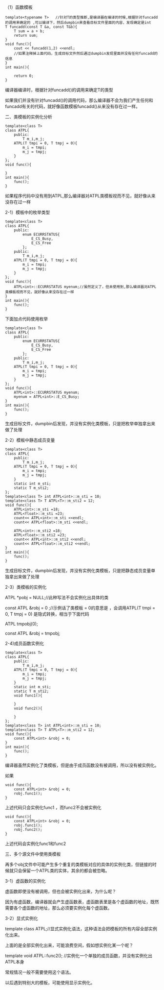 （1）函数模板

```
template<typename T>   //针对T的类型推断,是编译器在编译的时候,根据针对funcadd的调用来确定的 ,可以编译下，然后dumpbin来查看目标文件里面的内容，发现确定是int
T funcadd(const T &a, const T&b){
    T sum = a + b;
    return sum;
}
void func(){
    cout << funcadd(1,2) <<endl;
    //如果注释掉上面代码，生成目标文件然后通过dumpbin发现里面并没有任何funcadd的信息
}
int main(){
    
    return 0;
}
```

编译器编译时，根据针对funcadd()的调用来确定T的类型

如果我们并没有针对funcadd()的调用代码，那么编译器不会为我们产生任何和funcadd有关的代码，就好像函数模板funcadd()从来没有存在过一样。

二、类模板的实例化分析

```
template<class T>
class ATPL{
    public:
        T m_i,m_j;
    ATPL(T tmpi = 0, T tmpj = 0){
        m_i = tmpi;
        m_j = tmpj;    
    }
};
void func(){
    
}
int main(){
    func();
}
```

如果程序代码中没有用到ATPL,那么编译器对ATPL类模板视而不见，就好像从来没存在过一样

2-1）模板中的枚举类型

```
template<class T>
class ATPL{
    public:
        enum ECURRSTATUS{
            E_CS_Busy,
            E_CS_Free        
        };
    public:
        T m_i,m_j;
    ATPL(T tmpi = 0, T tmpj = 0){
        m_i = tmpi;
        m_j = tmpj;    
    }
};
void func(){
    ATPL<int>::ECURRSTATUS myenum;//虽然定义了，但未使用到,那么编译器对ATPL类模板视而不见，就好像从来没存在过一样
}
int main(){
    func();
}
```

下面加点代码使用枚举

```
template<class T>
class ATPL{
    public:
        enum ECURRSTATUS{
            E_CS_Busy,
            E_CS_Free        
        };
    public:
        T m_i,m_j;
    ATPL(T tmpi = 0, T tmpj = 0){
        m_i = tmpi;
        m_j = tmpj;    
    }
};
void func(){
    ATPL<int>::ECURRSTATUS myenum;
    myenum = ATPL<int>::E_CS_Busy;
}
int main(){
    func();
}
```

生成目标文件，dumpbin后发现，并没有实例化类模板，只是把枚举单独拿出来做了处理

2-2）模板中静态成员变量

```
template<class T>
class ATPL{
    public:
        T m_i,m_j;
    ATPL(T tmpi = 0, T tmpj = 0){
        m_i = tmpi;
        m_j = tmpj;    
    }
    static int m_sti;
    static T m_sti2;
};
template<class T> int ATPL<int>::m_sti = 10;
template<class T> T ATPL<T>::m_sti2 = 12;
void func(){
    ATPL<int>::m_sti =18;
    ATPL<float>::m_sti =23;
    count<< ATPL<int>::m_sti <<endl;
    count<< ATPL<float>::m_sti <<endl;
    
    ATPL<int>::m_sti2 =18;
    ATPL<float>::m_sti2 =23;
    count<< ATPL<int>::m_sti2 <<endl;
    count<< ATPL<float>::m_sti2 <<endl;
}
int main(){
    func();
}
```

生成目标文件，dumpbin后发现，并没有实例化类模板，只是把静态成员变量单独拿出来做了处理

2-3）类模板的实例化

ATPL<int> *pobj = NULL;//此种写法不会实例化出具体的类

const ATPL<int> &robj = 0 ;//示例话了类模板  = 0的意思是 ，会调用ATPL(T tmpi = 0, T tmpj = 0) 是隐式转换，相当于下面代码

ATPL<int> tmpobj(0);

const ATPL<int> &robj = tmpobj;

2-4)成员函数实例化

```
template<class T>
class ATPL{
    public:
        T m_i,m_j;
    ATPL(T tmpi = 0, T tmpj = 0){
        m_i = tmpi;
        m_j = tmpj;    
    }
    static int m_sti;
    static T m_sti2;
    void func1(){
            
    }
    void func2(){
            
    }
};
template<class T> int ATPL<int>::m_sti = 10;
template<class T> T ATPL<T>::m_sti2 = 12;
void func(){
    const ATPL<int> &robj = 0;
}
int main(){
    func();
}
```

编译器虽然实例化了类模板，但是由于成员函数没有被调用，所以没有被实例化。

如果

```
void func(){
    const ATPL<int> &robj = 0;
    robj.func1();
}
```

上述代码只会实例化func1 ，而func2不会被实例化

```
void func(){
    const ATPL<int> &robj = 0;
    robj.func1();
    robj.func2();
}
```

上述代码会实例化func1和func2

三、多个源文件中使用类模板

再多个obj文件中可能产生多个重复的类模板对应的具体的实例化类，但链接的时候就只会保留一个ATPL<int>类的实体，其余的都会被忽略。

3-1）虚函数的实例化

虚函数即使没有被调用，但也会被实例化出来，为什么呢？

因为有虚函数，编译器就会产生虚函数表，虚函数表里是各个虚函数的地址，既然需要各个虚函数的地址，那么必须要实例化每个虚函数。

3-2）显式实例化

template class ATPL<int>;//显式实例化语法，这种语法会把模板的所有内容全部实例化出来。

上面的是全部实例化出来，可能浪费空间，假如想实例化某一个呢？

template void ATPL<int>::func2(); //实例化一个单独的成员函数，并没有实例化出ATPL<int>本身

常规情况一般不需要使用这个语法。

以后遇到特别大的模板，可能使用显示实例化。